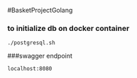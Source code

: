 #BasketProjectGolang
### to initialize db on docker container
```text
./postgresql.sh
```

###swagger endpoint
```text
localhost:8080
```
